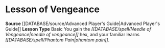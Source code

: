 ﻿---
id: '5'
name: Lesson of Vengeance
rarity: Common
rus_type_level: null
source: '[[DATABASE/source/Advanced Player''s Guide|Advanced Player''s Guide]]'
trait: null
type: Witch Lesson

---
# Lesson of Vengeance

**Source** [[DATABASE/source/Advanced Player's Guide|Advanced Player's Guide]] 
**Lesson Type** Basic
You gain the _[[DATABASE/spell/Needle of Vengeance|needle of vengeance]]_ hex, and your familiar learns _[[DATABASE/spell/Phantom Pain|phantom pain]]_.